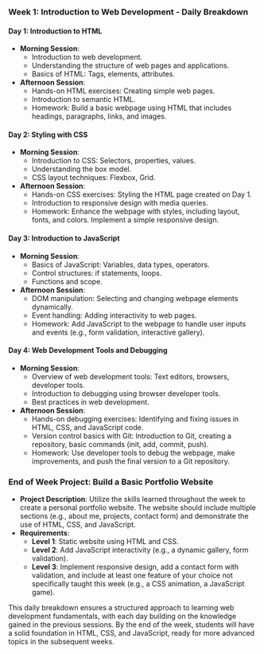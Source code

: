 ### Week 1: Introduction to Web Development - Daily Breakdown

#### Day 1: Introduction to HTML
- **Morning Session**:
  - Introduction to web development.
  - Understanding the structure of web pages and applications.
  - Basics of HTML: Tags, elements, attributes.
- **Afternoon Session**:
  - Hands-on HTML exercises: Creating simple web pages.
  - Introduction to semantic HTML.
  - Homework: Build a basic webpage using HTML that includes headings, paragraphs, links, and images.

#### Day 2: Styling with CSS
- **Morning Session**:
  - Introduction to CSS: Selectors, properties, values.
  - Understanding the box model.
  - CSS layout techniques: Flexbox, Grid.
- **Afternoon Session**:
  - Hands-on CSS exercises: Styling the HTML page created on Day 1.
  - Introduction to responsive design with media queries.
  - Homework: Enhance the webpage with styles, including layout, fonts, and colors. Implement a simple responsive design.

#### Day 3: Introduction to JavaScript
- **Morning Session**:
  - Basics of JavaScript: Variables, data types, operators.
  - Control structures: if statements, loops.
  - Functions and scope.
- **Afternoon Session**:
  - DOM manipulation: Selecting and changing webpage elements dynamically.
  - Event handling: Adding interactivity to web pages.
  - Homework: Add JavaScript to the webpage to handle user inputs and events (e.g., form validation, interactive gallery).

#### Day 4: Web Development Tools and Debugging
- **Morning Session**:
  - Overview of web development tools: Text editors, browsers, developer tools.
  - Introduction to debugging using browser developer tools.
  - Best practices in web development.
- **Afternoon Session**:
  - Hands-on debugging exercises: Identifying and fixing issues in HTML, CSS, and JavaScript code.
  - Version control basics with Git: Introduction to Git, creating a repository, basic commands (init, add, commit, push).
  - Homework: Use developer tools to debug the webpage, make improvements, and push the final version to a Git repository.

### End of Week Project: Build a Basic Portfolio Website
- **Project Description**: Utilize the skills learned throughout the week to create a personal portfolio website. The website should include multiple sections (e.g., about me, projects, contact form) and demonstrate the use of HTML, CSS, and JavaScript.
- **Requirements**:
  - **Level 1**: Static website using HTML and CSS.
  - **Level 2**: Add JavaScript interactivity (e.g., a dynamic gallery, form validation).
  - **Level 3**: Implement responsive design, add a contact form with validation, and include at least one feature of your choice not specifically taught this week (e.g., a CSS animation, a JavaScript game).

This daily breakdown ensures a structured approach to learning web development fundamentals, with each day building on the knowledge gained in the previous sessions. By the end of the week, students will have a solid foundation in HTML, CSS, and JavaScript, ready for more advanced topics in the subsequent weeks.